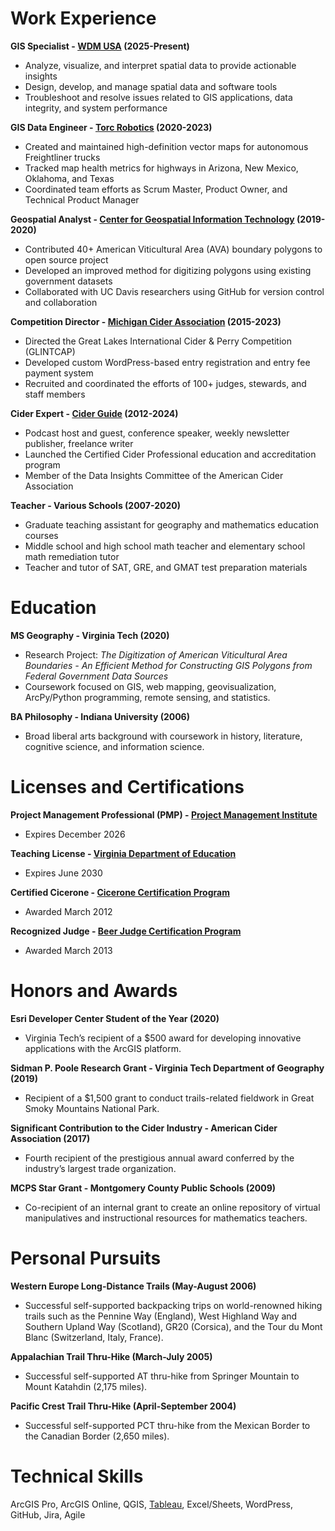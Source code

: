 # Work Experience

**GIS Specialist - [WDM USA](https://www.wdm-int.com/) (2025-Present)**
- Analyze, visualize, and interpret spatial data to provide actionable insights
- Design, develop, and manage spatial data and software tools
- Troubleshoot and resolve issues related to GIS applications, data integrity, and system performance

**GIS Data Engineer - [Torc Robotics](https://torc.ai/) (2020-2023)**
- Created and maintained high-definition vector maps for autonomous Freightliner trucks
- Tracked map health metrics for highways in Arizona, New Mexico, Oklahoma, and Texas
- Coordinated team efforts as Scrum Master, Product Owner, and Technical Product Manager

**Geospatial Analyst - [Center for Geospatial Information Technology](https://www.cgit.vt.edu/) (2019-2020)**
- Contributed 40+ American Viticultural Area (AVA) boundary polygons to open source project
- Developed an improved method for digitizing polygons using existing government datasets
- Collaborated with UC Davis researchers using GitHub for version control and collaboration

**Competition Director - [Michigan Cider Association](https://michiganciders.com/) (2015-2023)**
- Directed the Great Lakes International Cider & Perry Competition (GLINTCAP)
- Developed custom WordPress-based entry registration and entry fee payment system
- Recruited and coordinated the efforts of 100+ judges, stewards, and staff members

**Cider Expert - [Cider Guide](https://ciderguide.com/about/) (2012-2024)**
- Podcast host and guest, conference speaker, weekly newsletter publisher, freelance writer
- Launched the Certified Cider Professional education and accreditation program
- Member of the Data Insights Committee of the American Cider Association

**Teacher - Various Schools (2007-2020)**
- Graduate teaching assistant for geography and mathematics education courses
- Middle school and high school math teacher and elementary school math remediation tutor
- Teacher and tutor of SAT, GRE, and GMAT test preparation materials

# Education

**MS Geography - Virginia Tech (2020)**
- Research Project: _The Digitization of American Viticultural Area Boundaries - 
  An Efficient Method for Constructing GIS Polygons from Federal Government Data Sources_
- Coursework focused on GIS, web mapping, geovisualization, ArcPy/Python programming, remote sensing, and statistics.

**BA Philosophy - Indiana University (2006)**
- Broad liberal arts background with coursework in history, literature, cognitive science, and information science.

# Licenses and Certifications

**Project Management Professional (PMP) - [Project Management Institute](https://www.pmi.org/certifications/project-management-pmp)**
- Expires December 2026

**Teaching License - [Virginia Department of Education](https://vadoe.mylicense.com/verification/)**
- Expires June 2030

**Certified Cicerone - [Cicerone Certification Program](https://www.cicerone.org/)**
- Awarded March 2012

**Recognized Judge - [Beer Judge Certification Program](https://www.bjcp.org/)**
- Awarded March 2013

# Honors and Awards

**Esri Developer Center Student of the Year (2020)**
- Virginia Tech’s recipient of a $500 award for developing innovative applications with the ArcGIS platform.

**Sidman P. Poole Research Grant - Virginia Tech Department of Geography (2019)**
- Recipient of a $1,500 grant to conduct trails-related fieldwork in Great Smoky Mountains National Park.

**Significant Contribution to the Cider Industry - American Cider Association (2017)**
- Fourth recipient of the prestigious annual award conferred by the industry’s largest trade organization.

**MCPS Star Grant - Montgomery County Public Schools (2009)**
- Co-recipient of an internal grant to create an online repository of virtual manipulatives and instructional resources for mathematics teachers.

# Personal Pursuits

**Western Europe Long-Distance Trails (May-August 2006)**
- Successful self-supported backpacking trips on world-renowned hiking trails such as the Pennine Way (England), West Highland Way and Southern Upland Way (Scotland), GR20 (Corsica), and the Tour du Mont Blanc (Switzerland, Italy, France).

**Appalachian Trail Thru-Hike (March-July 2005)**
- Successful self-supported AT thru-hike from Springer Mountain to Mount Katahdin (2,175 miles).

**Pacific Crest Trail Thru-Hike (April-September 2004)**
- Successful self-supported PCT thru-hike from the Mexican Border to the Canadian Border (2,650 miles).

# Technical Skills
ArcGIS Pro, ArcGIS Online, QGIS, [Tableau](https://public.tableau.com/app/profile/ericallanwest/vizzes), Excel/Sheets, WordPress, GitHub, Jira, Agile
